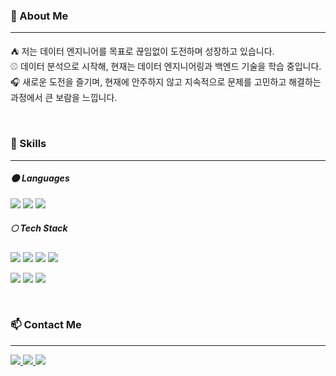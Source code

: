 ### 👋 About Me
* * *
<p>
   ⛺&nbsp;저는 데이터 엔지니어를 목표로 끊임없이 도전하며 성장하고 있습니다.
   <br>
   ⚾&nbsp;데이터 분석으로 시작해, 현재는 데이터 엔지니어링과 백엔드 기술을 학습 중입니다.
   <br>
   🎧&nbsp;새로운 도전을 즐기며, 현재에 안주하지 않고 지속적으로 문제를 고민하고 해결하는 과정에서 큰 보람을 느낍니다.
</p>
<br/>

### 🔨 Skills
* * *
##### 🌑 Languages
<p>
  <img src="https://img.shields.io/badge/Python-3776AB?style=flat-square&logo=python&logoColor=white"/>
  <img src="https://img.shields.io/badge/Java-007396?style=flat-square&logo=Java&logoColor=white"/>
  <img src="https://img.shields.io/badge/Java Script-F7DF1E?style=flat-square&logo=javascript&logoColor=black"/>
</p>

##### 🌕 Tech Stack
<p>
  <img src="https://img.shields.io/badge/AWS-232F3E?style=flat-square&logo=amazonwebservices&logoColor=white"/> 
  <img src="https://img.shields.io/badge/Airflow-017CEE?style=flat-square&logo=apacheairflow&logoColor=white"/>
  <img src="https://img.shields.io/badge/MySQL-4479A1?style=flat-square&logo=mysql&logoColor=white"/>
  <img src="https://img.shields.io/badge/Docker-2496ED?style=flat-square&logo=docker&logoColor=white"/>
</p>
<p>
  <img src="https://img.shields.io/badge/Spring-6DB33F?style=flat-square&logo=spring&logoColor=white"/> 
  <img src="https://img.shields.io/badge/HTML-E34F26?style=flat-square&logo=html5&logoColor=white"/>
  <img src="https://img.shields.io/badge/CSS-1572B6?style=flat-square&logo=css3&logoColor=white"/>
</p>
<br/>

### 📫 Contact Me
* * *
<p>
    <a href="https://leehah0908.tistory.com/" target="_blank">
        <img src="https://img.shields.io/badge/Tistory-000000?style=flat-square&logo=tistory&logoColor=white"/>
    </a>
    <a href="https://www.linkedin.com/in/hanhee-lee-a31b852b8/" target="_blank">
        <img src="https://img.shields.io/badge/Linkedin-0A66C2?style=flat-square&logo=linkedin&logoColor=white"/>
    </a>
    <a href="mailto:leehah0908@gmail.com" target="_blank">
        <img src="https://img.shields.io/badge/Gmail-EA4335?style=flat-square&logo=gmail&logoColor=white"/>
    </a>
</p>
